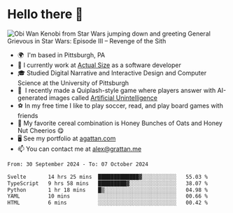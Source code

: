 <!--
**GameDog9988/GameDog9988** is a ✨ _special_ ✨ repository because its `README.md` (this file) appears on your GitHub profile.

Here are some ideas to get you started:

- 🔭 I’m currently working on ...
- 🌱 I’m currently learning ...
- 👯 I’m looking to collaborate on ...
- 🤔 I’m looking for help with ...
- 💬 Ask me about ...
- 📫 How to reach me: ...
- 😄 Pronouns: ...
- ⚡ Fun fact: ...
-->



Hello there 👋
==================================

![Obi Wan Kenobi from Star Wars jumping down and greeting General Grievous in Star Wars: Episode III – Revenge of the Sith](https://github.com/agrattan0820/agrattan0820/assets/51346343/689e56eb-29be-46a5-a079-28ea727b5f7e)


- 🌍  I'm based in Pittsburgh, PA
- 🔭  I currently work at [Actual Size](https://actualsize.com/) as a software developer
- 🎓  Studied Digital Narrative and Interactive Design and Computer Science at the University of Pittsburgh
- 👾  I recently made a Quiplash-style game where players answer with AI-generated images called [Artificial Unintelligence](https://github.com/agrattan0820/artificial-unintelligence)
- ⚽  In my free time I like to play soccer, read, and play board games with friends
- 🥣  My favorite cereal combination is Honey Bunches of Oats and Honey Nut Cheerios 😋
- 🖥️  See my portfolio at [agattan.com](http://agrattan.com/)
- 📫  You can contact me at [alex@grattan.me](mailto:alex@grattan.me)

<!--START_SECTION:waka-->

```txt
From: 30 September 2024 - To: 07 October 2024

Svelte       14 hrs 25 mins  █████████████▓░░░░░░░░░░░   55.03 %
TypeScript   9 hrs 58 mins   █████████▓░░░░░░░░░░░░░░░   38.07 %
Python       1 hr 18 mins    █▒░░░░░░░░░░░░░░░░░░░░░░░   04.98 %
YAML         10 mins         ░░░░░░░░░░░░░░░░░░░░░░░░░   00.66 %
HTML         6 mins          ░░░░░░░░░░░░░░░░░░░░░░░░░   00.42 %
```

<!--END_SECTION:waka-->
